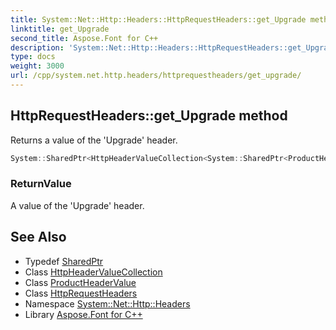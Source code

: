 ```yaml
---
title: System::Net::Http::Headers::HttpRequestHeaders::get_Upgrade method
linktitle: get_Upgrade
second_title: Aspose.Font for C++
description: 'System::Net::Http::Headers::HttpRequestHeaders::get_Upgrade method. Returns a value of the ''Upgrade'' header in C++.'
type: docs
weight: 3000
url: /cpp/system.net.http.headers/httprequestheaders/get_upgrade/
---
```

## HttpRequestHeaders::get_Upgrade method


Returns a value of the 'Upgrade' header.

```cpp
System::SharedPtr<HttpHeaderValueCollection<System::SharedPtr<ProductHeaderValue>>> System::Net::Http::Headers::HttpRequestHeaders::get_Upgrade()
```


### ReturnValue

A value of the 'Upgrade' header.

## See Also

* Typedef [SharedPtr](../../../system/sharedptr/)
* Class [HttpHeaderValueCollection](../../httpheadervaluecollection/)
* Class [ProductHeaderValue](../../productheadervalue/)
* Class [HttpRequestHeaders](../)
* Namespace [System::Net::Http::Headers](../../)
* Library [Aspose.Font for C++](../../../)
